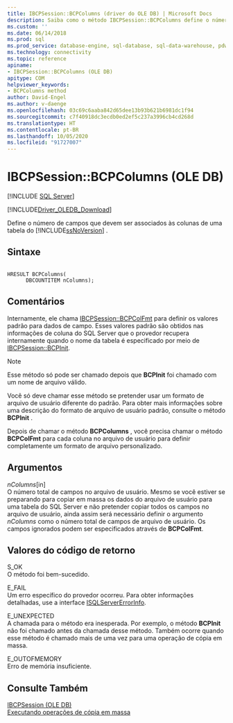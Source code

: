 ```yaml
---
title: IBCPSession::BCPColumns (driver do OLE DB) | Microsoft Docs
description: Saiba como o método IBCPSession::BCPColumns define o número de campos que serão associados às colunas em uma tabela do SQL Server no Driver do OLE DB para SQL Server.
ms.custom: ''
ms.date: 06/14/2018
ms.prod: sql
ms.prod_service: database-engine, sql-database, sql-data-warehouse, pdw
ms.technology: connectivity
ms.topic: reference
apiname:
- IBCPSession::BCPColumns (OLE DB)
apitype: COM
helpviewer_keywords:
- BCPColumns method
author: David-Engel
ms.author: v-daenge
ms.openlocfilehash: 03c69c6aaba842d65dee13b93b621b6981dc1f94
ms.sourcegitcommit: c7f40918dc3ecdb0ed2ef5c237a3996cb4cd268d
ms.translationtype: HT
ms.contentlocale: pt-BR
ms.lasthandoff: 10/05/2020
ms.locfileid: "91727007"
---
```

# <a name="ibcpsessionbcpcolumns-ole-db"></a>IBCPSession::BCPColumns (OLE DB)
[!INCLUDE [SQL Server](../../../includes/applies-to-version/sql-asdb-asdbmi-asa-pdw.md)]

[!INCLUDE[Driver_OLEDB_Download](../../../includes/driver_oledb_download.md)]

  Define o número de campos que devem ser associados às colunas de uma tabela do [!INCLUDE[ssNoVersion](../../../includes/ssnoversion-md.md)] .  
  
## <a name="syntax"></a>Sintaxe  
  
```  
  
HRESULT BCPColumns(   
      DBCOUNTITEM nColumns);  
```  
  
## <a name="remarks"></a>Comentários  
 Internamente, ele chama [IBCPSession::BCPColFmt](../../oledb/ole-db-interfaces/ibcpsession-bcpcolfmt-ole-db.md) para definir os valores padrão para dados de campo. Esses valores padrão são obtidos nas informações de coluna do SQL Server que o provedor recupera internamente quando o nome da tabela é especificado por meio de [IBCPSession::BCPInit](../../oledb/ole-db-interfaces/ibcpsession-bcpinit-ole-db.md).  
  
> [!NOTE]  
>  Esse método só pode ser chamado depois que **BCPInit** foi chamado com um nome de arquivo válido.  
  
 Você só deve chamar esse método se pretender usar um formato de arquivo de usuário diferente do padrão. Para obter mais informações sobre uma descrição do formato de arquivo de usuário padrão, consulte o método **BCPInit** .  
  
 Depois de chamar o método **BCPColumns** , você precisa chamar o método **BCPColFmt** para cada coluna no arquivo de usuário para definir completamente um formato de arquivo personalizado.  
  
## <a name="arguments"></a>Argumentos  
 *nColumns*[in]  
 O número total de campos no arquivo de usuário. Mesmo se você estiver se preparando para copiar em massa os dados do arquivo de usuário para uma tabela do SQL Server e não pretender copiar todos os campos no arquivo de usuário, ainda assim será necessário definir o argumento *nColumns* como o número total de campos de arquivo de usuário. Os campos ignorados podem ser especificados através de **BCPColFmt**.  
  
## <a name="return-code-values"></a>Valores do código de retorno  
 S_OK  
 O método foi bem-sucedido.  
  
 E_FAIL  
 Um erro específico do provedor ocorreu. Para obter informações detalhadas, use a interface [ISQLServerErrorInfo](./isqlservererrorinfo-geterrorinfo-ole-db.md?view=sql-server-ver15).  
  
 E_UNEXPECTED  
 A chamada para o método era inesperada. Por exemplo, o método **BCPInit** não foi chamado antes da chamada desse método. Também ocorre quando esse método é chamado mais de uma vez para uma operação de cópia em massa.  
  
 E_OUTOFMEMORY  
 Erro de memória insuficiente.  
  
## <a name="see-also"></a>Consulte Também  
 [IBCPSession &#40;OLE DB&#41;](../../oledb/ole-db-interfaces/ibcpsession-ole-db.md)   
 [Executando operações de cópia em massa](../../oledb/features/performing-bulk-copy-operations.md)  
  
